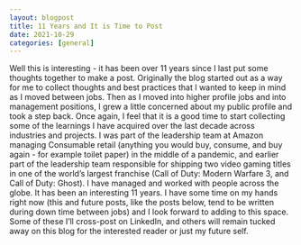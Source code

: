 ```yaml
---
layout: blogpost
title: 11 Years and It is Time to Post
date: 2021-10-29
categories: [general]
---
```

Well this is interesting - it has been over 11 years since I last put some thoughts together to make a post. Originally the blog started out as a way for me to collect thoughts and best practices that I wanted to keep in mind as I moved between jobs. Then as I moved into higher profile jobs and into management positions, I grew a little concerned about my public profile and took a step back. Once again, I feel that it is a good time to start collecting some of the learnings I have acquired over the last decade across industries and projects. I was part of the leadership team at Amazon managing Consumable retail (anything you would buy, consume, and buy again - for example toilet paper) in the middle of a pandemic, and earlier part of the leadership team responsible for shipping two video gaming titles in one of the world’s largest franchise (Call of Duty: Modern Warfare 3, and Call of Duty: Ghost). I have managed and worked with people across the globe. It has been an interesting 11 years. I have some time on my hands right now (this and future posts, like the posts below, tend to be written during down time between jobs) and I look forward to adding to this space. Some of these I’ll cross-post on LinkedIn, and others will remain tucked away on this blog for the interested reader or just my future self.
